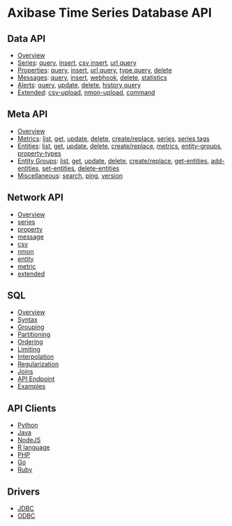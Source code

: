 # Axibase Time Series Database API

## Data API

* [Overview](data#overview)
* [Series](data/series/README.md): [query](data/series/query.md), [insert](data/series/insert.md), [csv insert](data/series/csv-insert.md), [url query](data/series/url-query.md)
* [Properties](data/properties/README.md): [query](data/properties/query.md), [insert](data/properties/insert.md), [url query](data/properties/url-query.md), [type query](data/properties/type-query.md), [delete](data/properties/delete.md)
* [Messages](data/messages/README.md): [query](data/messages/query.md), [insert](data/messages/insert.md), [webhook](data/messages/webhook.md), [delete](data/messages/delete.md), [statistics](data/messages/stats-query.md)
* [Alerts](data/alerts/README.md): [query](data/alerts/query.md), [update](data/alerts/update.md), [delete](data/alerts/delete.md), [history query](data/alerts/history-query.md)
* [Extended](data/ext/README.md): [csv-upload](data/ext/csv-upload.md), [nmon-upload](data/ext/nmon-upload.md), [command](data/ext/command.md)

## Meta API

* [Overview](meta#overview)
* [Metrics](meta/metric/README.md): [list](meta/metric/list.md), [get](meta/metric/get.md), [update](meta/metric/update.md), [delete](meta/metric/delete.md), [create/replace](meta/metric/create-or-replace.md), [series](meta/metric/series.md), [series tags](meta/metric/series-tags.md)
* [Entities](meta/entity/README.md): [list](meta/entity/list.md), [get](meta/entity/get.md), [update](meta/entity/update.md), [delete](meta/entity/delete.md), [create/replace](meta/entity/create-or-replace.md), [metrics](meta/entity/metrics.md), [entity-groups](meta/entity/entity-groups.md), [property-types](meta/entity/property-types.md)
* [Entity Groups](meta/entity-group/README.md): [list](meta/entity-group/list.md), [get](meta/entity-group/get.md), [update](meta/entity-group/update.md), [delete](meta/entity-group/delete.md), [create/replace](meta/entity-group/create-or-replace.md), [get-entities](meta/entity-group/get-entities.md), [add-entities](meta/entity-group/add-entities.md), [set-entities](meta/entity-group/set-entities.md), [delete-entities](meta/entity-group/delete-entities.md)
* [Miscellaneous](meta/misc/README.md): [search](meta/misc/search.md), [ping](meta/misc/ping.md), [version](meta/misc/version.md)

## Network API

* [Overview](network#network-api)
* [series](network/series.md)
* [property](network/property.md)
* [message](network/message.md)
* [csv](network/csv.md)
* [nmon](network/nmon.md)
* [entity](network/entity.md)
* [metric](network/metric.md)
* [extended](network/extended-commands.md)

## SQL

* [Overview](../sql#overview)
* [Syntax](../sql#syntax)
* [Grouping](../sql#grouping)
* [Partitioning](../sql#partitioning)
* [Ordering](../sql#ordering)
* [Limiting](../sql#limiting)
* [Interpolation](../sql#interpolation)
* [Regularization](../sql#regularization)
* [Joins](../sql#joins)
* [API Endpoint](../sql/api.md#sql-query-api-endpoint)
* [Examples](../sql#examples)

## API Clients

* [Python](https://github.com/axibase/atsd-api-python)
* [Java](https://github.com/axibase/atsd-api-java)
* [NodeJS](https://github.com/axibase/atsd-api-nodejs)
* [R language](https://github.com/axibase/atsd-api-r)
* [PHP](https://github.com/axibase/atsd-api-php)
* [Go](https://github.com/axibase/atsd-api-go)
* [Ruby](https://github.com/axibase/atsd-api-ruby)

## Drivers

* [JDBC](https://github.com/axibase/atsd-jdbc)
* [ODBC](../integration/odbc/README.md)